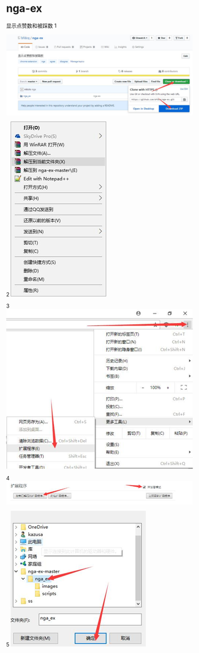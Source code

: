 # nga-ex
显示点赞数和被踩数
1

![image](https://github.com/bfdcq/nga-ex/blob/master/1.jpg)

2
![image](https://github.com/bfdcq/nga-ex/blob/master/2.jpg)

3
![image](https://github.com/bfdcq/nga-ex/blob/master/3.jpg)

4
![image](https://github.com/bfdcq/nga-ex/blob/master/4.jpg)

5
![image](https://github.com/bfdcq/nga-ex/blob/master/5.jpg)
